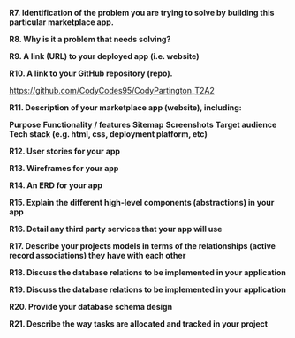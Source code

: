 **R7. Identification of the problem you are trying to solve by building this particular marketplace app.**

**R8. Why is it a problem that needs solving?**

**R9. A link (URL) to your deployed app (i.e. website)**

**R10. A link to your GitHub repository (repo).**

https://github.com/CodyCodes95/CodyPartington_T2A2

**R11. Description of your marketplace app (website), including:**

**Purpose**
**Functionality / features**
**Sitemap**
**Screenshots**
**Target audience**
**Tech stack (e.g. html, css, deployment platform, etc)**

**R12. User stories for your app**

**R13. Wireframes for your app**

**R14. An ERD for your app**

**R15. Explain the different high-level components (abstractions) in your app**

**R16. Detail any third party services that your app will use**

**R17. Describe your projects models in terms of the relationships (active record associations) they have with each other**

**R18. Discuss the database relations to be implemented in your application**

**R19. Discuss the database relations to be implemented in your application**

**R20. Provide your database schema design**

**R21. Describe the way tasks are allocated and tracked in your project**